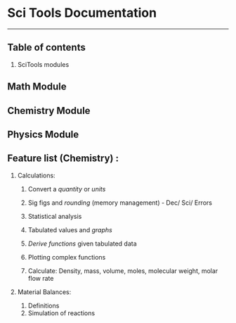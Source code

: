 # Sci Tools Documentation
---
## Table of contents
1. SciTools modules


## Math Module
## Chemistry Module
## Physics Module



## Feature list (Chemistry) :
1. Calculations:
    1. Convert a _quantity_ or _units_
    2. Sig figs and _rounding_ (memory management) - Dec/ Sci/ Errors
    3. Statistical analysis
    4. Tabulated values and _graphs_
    5. _Derive functions_ given tabulated data
    6. Plotting complex functions

    7. Calculate: Density, mass, volume, moles, molecular weight, molar flow rate

2. Material Balances:
    1. Definitions
    2. Simulation of reactions